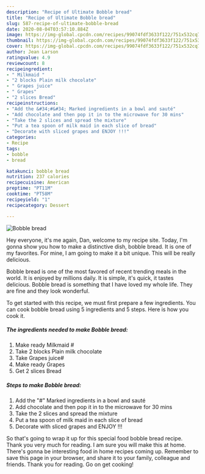 ```yaml
---
description: "Recipe of Ultimate Bobble bread"
title: "Recipe of Ultimate Bobble bread"
slug: 587-recipe-of-ultimate-bobble-bread
date: 2020-08-04T03:57:10.884Z
image: https://img-global.cpcdn.com/recipes/99074fdf3633f122/751x532cq70/bobble-bread-recipe-main-photo.jpg
thumbnail: https://img-global.cpcdn.com/recipes/99074fdf3633f122/751x532cq70/bobble-bread-recipe-main-photo.jpg
cover: https://img-global.cpcdn.com/recipes/99074fdf3633f122/751x532cq70/bobble-bread-recipe-main-photo.jpg
author: Jean Larson
ratingvalue: 4.9
reviewcount: 8
recipeingredient:
- " Milkmaid "
- "2 blocks Plain milk chocolate"
- " Grapes juice"
- " Grapes"
- "2 slices Bread"
recipeinstructions:
- "Add the &#34;#&#34; Marked ingredients in a bowl and sauté"
- "Add chocolate and then pop it in to the microwave for 30 mins"
- "Take the 2 slices and spread the mixture"
- "Put a tea spoon of milk maid in each slice of bread"
- "Decorate with sliced grapes and ENJOY !!!"
categories:
- Recipe
tags:
- bobble
- bread

katakunci: bobble bread 
nutrition: 237 calories
recipecuisine: American
preptime: "PT11M"
cooktime: "PT58M"
recipeyield: "1"
recipecategory: Dessert

---
```



![Bobble bread](https://img-global.cpcdn.com/recipes/99074fdf3633f122/751x532cq70/bobble-bread-recipe-main-photo.jpg)

Hey everyone, it's me again, Dan, welcome to my recipe site. Today, I'm gonna show you how to make a distinctive dish, bobble bread. It is one of my favorites. For mine, I am going to make it a bit unique. This will be really delicious.



Bobble bread is one of the most favored of recent trending meals in the world. It is enjoyed by millions daily. It is simple, it's quick, it tastes delicious. Bobble bread is something that I have loved my whole life. They are fine and they look wonderful.


To get started with this recipe, we must first prepare a few ingredients. You can cook bobble bread using 5 ingredients and 5 steps. Here is how you cook it.

<!--inarticleads1-->

##### The ingredients needed to make Bobble bread:

1. Make ready  Milkmaid #
1. Take 2 blocks Plain milk chocolate
1. Take  Grapes juice#
1. Make ready  Grapes
1. Get 2 slices Bread




<!--inarticleads2-->

##### Steps to make Bobble bread:

1. Add the &#34;#&#34; Marked ingredients in a bowl and sauté
1. Add chocolate and then pop it in to the microwave for 30 mins
1. Take the 2 slices and spread the mixture
1. Put a tea spoon of milk maid in each slice of bread
1. Decorate with sliced grapes and ENJOY !!!




So that's going to wrap it up for this special food bobble bread recipe. Thank you very much for reading. I am sure you will make this at home. There's gonna be interesting food in home recipes coming up. Remember to save this page in your browser, and share it to your family, colleague and friends. Thank you for reading. Go on get cooking!
